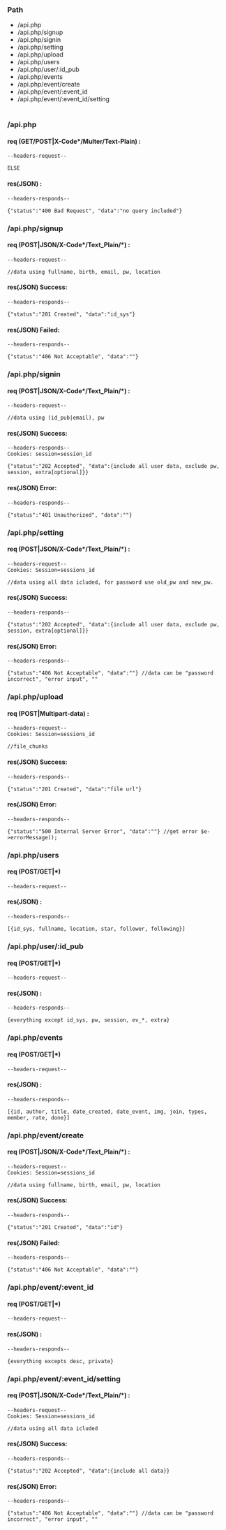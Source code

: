 ### Path<br />
- \/api.php
- \/api.php\/signup
- \/api.php\/signin
- \/api.php\/setting
- \/api.php\/upload
- \/api.php\/users
- \/api.php\/user\/:id_pub
- \/api.php\/events
- \/api.php\/event\/create
- \/api.php\/event\/:event_id
- \/api.php\/event\/:event_id\/setting
<br /><br />
### \/api.php
#### req (GET\/POST|X-Code*\/Multer\/Text-Plain) :
```
--headers-request--

ELSE
```
#### res(JSON) :
```
--headers-responds--

{"status":"400 Bad Request", "data":"no query included"}
```
### \/api.php\/signup
#### req (POST|JSON\/X-Code\*\/Text_Plain\/\*) :
```
--headers-request--

//data using fullname, birth, email, pw, location
```
#### res(JSON) Success:
```
--headers-responds--

{"status":"201 Created", "data":"id_sys"}
```
#### res(JSON) Failed:
```
--headers-responds--

{"status":"406 Not Acceptable", "data":""}
```
### \/api.php\/signin
#### req (POST|JSON\/X-Code\*\/Text_Plain\/\*) :
```
--headers-request--

//data using (id_pub|email), pw
```
#### res(JSON) Success:
```
--headers-responds--
Cookies: session=session_id

{"status":"202 Accepted", "data":{include all user data, exclude pw, session, extra[optional]}}
```
#### res(JSON) Error:
```
--headers-responds--

{"status":"401 Unauthorized", "data":""}
```
### \/api.php\/setting
#### req (POST|JSON\/X-Code\*\/Text_Plain\/\*) :
```
--headers-request--
Cookies: Session=sessions_id

//data using all data icluded, for password use old_pw and new_pw.
```
#### res(JSON) Success:
```
--headers-responds--

{"status":"202 Accepted", "data":{include all user data, exclude pw, session, extra[optional]}}
```
#### res(JSON) Error:
```
--headers-responds--

{"status":"406 Not Acceptable", "data":""} //data can be "password incorrect", "error input", ""
```
### \/api.php\/upload
#### req (POST|Multipart-data) :
```
--headers-request--
Cookies: Session=sessions_id

//file_chunks
```
#### res(JSON) Success:
```
--headers-responds--

{"status":"201 Created", "data":"file url"}
```
#### res(JSON) Error:
```
--headers-responds--

{"status":"500 Internal Server Error", "data":""} //get error $e->errorMessage();
```
### \/api.php\/users
#### req (POST\/GET|\*)
```
--headers-request--
```
#### res(JSON) :
```
--headers-responds--

[{id_sys, fullname, location, star, follower, following}]
```
### \/api.php\/user\/:id_pub
#### req (POST\/GET|\*)
```
--headers-request--
```
#### res(JSON) :
```
--headers-responds--

{everything except id_sys, pw, session, ev_*, extra}
```
### \/api.php\/events
#### req (POST\/GET|\*)
```
--headers-request--
```
#### res(JSON) :
```
--headers-responds--

[{id, author, title, date_created, date_event, img, join, types, member, rate, done}]
```
### \/api.php\/event\/create
#### req (POST|JSON\/X-Code\*\/Text_Plain\/\*) :
```
--headers-request--
Cookies: Session=sessions_id

//data using fullname, birth, email, pw, location
```
#### res(JSON) Success:
```
--headers-responds--

{"status":"201 Created", "data":"id"}
```
#### res(JSON) Failed:
```
--headers-responds--

{"status":"406 Not Acceptable", "data":""}
```
### \/api.php\/event\/:event_id
#### req (POST\/GET|\*)
```
--headers-request--
```
#### res(JSON) :
```
--headers-responds--

{everything excepts desc, private}
```
### \/api.php\/event\/:event_id\/setting
#### req (POST|JSON\/X-Code\*\/Text_Plain\/\*) :
```
--headers-request--
Cookies: Session=sessions_id

//data using all data icluded
```
#### res(JSON) Success:
```
--headers-responds--

{"status":"202 Accepted", "data":{include all data}}
```
#### res(JSON) Error:
```
--headers-responds--

{"status":"406 Not Acceptable", "data":""} //data can be "password incorrect", "error input", ""
```
